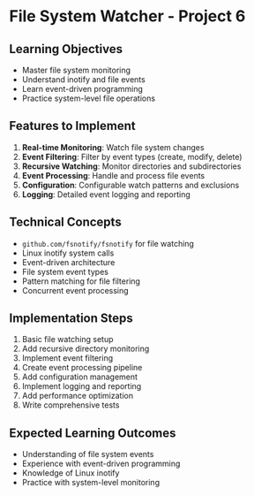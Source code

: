 # File System Watcher - Project 6

## Learning Objectives
- Master file system monitoring
- Understand inotify and file events
- Learn event-driven programming
- Practice system-level file operations

## Features to Implement
1. **Real-time Monitoring**: Watch file system changes
2. **Event Filtering**: Filter by event types (create, modify, delete)
3. **Recursive Watching**: Monitor directories and subdirectories
4. **Event Processing**: Handle and process file events
5. **Configuration**: Configurable watch patterns and exclusions
6. **Logging**: Detailed event logging and reporting

## Technical Concepts
- `github.com/fsnotify/fsnotify` for file watching
- Linux inotify system calls
- Event-driven architecture
- File system event types
- Pattern matching for file filtering
- Concurrent event processing

## Implementation Steps
1. Basic file watching setup
2. Add recursive directory monitoring
3. Implement event filtering
4. Create event processing pipeline
5. Add configuration management
6. Implement logging and reporting
7. Add performance optimization
8. Write comprehensive tests

## Expected Learning Outcomes
- Understanding of file system events
- Experience with event-driven programming
- Knowledge of Linux inotify
- Practice with system-level monitoring
